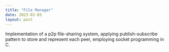 ```yaml
---
title: "File Manager"
date: 2023-02-03
layout: post
---
```

Implementation of a p2p file-sharing system, applying publish-subscribe pattern to store and represent each peer, employing socket programming in C. 
[<i class="fab fa-fw fa-github-square"></i>](https://github.com/HamidrezaSK/online_filemanager)
